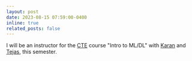 ```yaml
---
layout: post
date: 2023-08-15 07:59:00-0400
inline: true
related_posts: false
---
```

I will be an instructor for the <a href="https://bpgc-cte.org/">CTE</a> course "Intro to ML/DL" with <a href="http://karannb.github.io/">Karan</a> and <a href=" ">Tejas</a>, this semester.